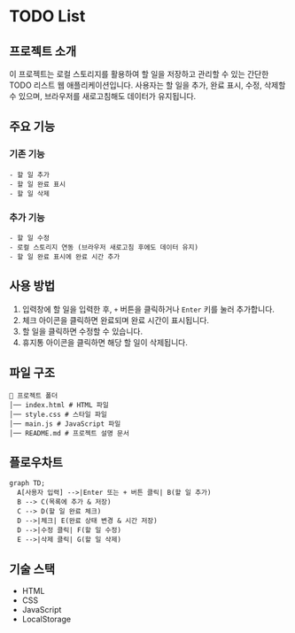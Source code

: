 # TODO List

## 프로젝트 소개

이 프로젝트는 로컬 스토리지를 활용하여 할 일을 저장하고 관리할 수 있는 간단한 TODO 리스트 웹 애플리케이션입니다. 사용자는 할 일을 추가, 완료 표시, 수정, 삭제할 수 있으며, 브라우저를 새로고침해도 데이터가 유지됩니다.

## 주요 기능

### 기존 기능

```
- 할 일 추가
- 할 일 완료 표시
- 할 일 삭제
```

### 추가 기능

```
- 할 일 수정
- 로컬 스토리지 연동 (브라우저 새로고침 후에도 데이터 유지)
- 할 일 완료 표시에 완료 시간 추가
```

## 사용 방법

1. 입력창에 할 일을 입력한 후, `+` 버튼을 클릭하거나 `Enter` 키를 눌러 추가합니다.
2. 체크 아이콘을 클릭하면 완료되며 완료 시간이 표시됩니다.
3. 할 일을 클릭하면 수정할 수 있습니다.
4. 휴지통 아이콘을 클릭하면 해당 할 일이 삭제됩니다.

## 파일 구조

```
📂 프로젝트 폴더
│── index.html # HTML 파일
│── style.css # 스타일 파일
│── main.js # JavaScript 파일
│── README.md # 프로젝트 설명 문서
```

## 플로우차트

```mermaid
graph TD;
  A[사용자 입력] -->|Enter 또는 + 버튼 클릭| B(할 일 추가)
  B --> C(목록에 추가 & 저장)
  C --> D(할 일 완료 체크)
  D -->|체크| E(완료 상태 변경 & 시간 저장)
  D -->|수정 클릭| F(할 일 수정)
  E -->|삭제 클릭| G(할 일 삭제)
```

## 기술 스택

- HTML
- CSS
- JavaScript
- LocalStorage
